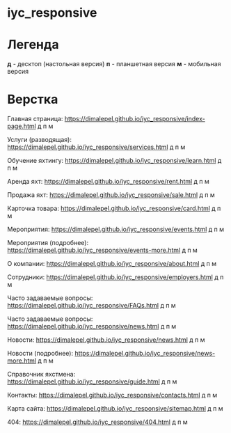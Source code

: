 # iyc_responsive

# Легенда

<b>д</b> - десктоп (настольная версия)
<b>п</b> - планшетная версия 
<b>м</b> - мобильная версия

# Верстка

Главная страница: https://dimalepel.github.io/iyc_responsive/index-page.html д п м

Услуги (разводящая): https://dimalepel.github.io/iyc_responsive/services.html д п м

Обучение яхтингу: https://dimalepel.github.io/iyc_responsive/learn.html д п м

Аренда яхт: https://dimalepel.github.io/iyc_responsive/rent.html д п м

Продажа яхт: https://dimalepel.github.io/iyc_responsive/sale.html д п м

Карточка товара: https://dimalepel.github.io/iyc_responsive/card.html д п м

Мероприятия: https://dimalepel.github.io/iyc_responsive/events.html д п м

Мероприятия (подробнее): https://dimalepel.github.io/iyc_responsive/events-more.html д п м

О компании: https://dimalepel.github.io/iyc_responsive/about.html д п м

Сотрудники: https://dimalepel.github.io/iyc_responsive/employers.html д п м

Часто задаваемые вопросы: https://dimalepel.github.io/iyc_responsive/FAQs.html д п м

Часто задаваемые вопросы: https://dimalepel.github.io/iyc_responsive/news.html д п м

Новости: https://dimalepel.github.io/iyc_responsive/news.html д п м

Новости (подробнее): https://dimalepel.github.io/iyc_responsive/news-more.html д п м

Справочник яхстмена: https://dimalepel.github.io/iyc_responsive/guide.html д п м

Контакты: https://dimalepel.github.io/iyc_responsive/contacts.html д п м

Карта сайта: https://dimalepel.github.io/iyc_responsive/sitemap.html д п м

404: https://dimalepel.github.io/iyc_responsive/404.html д п м